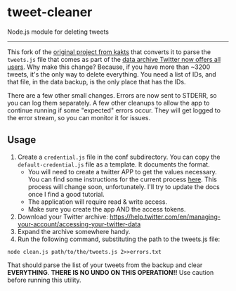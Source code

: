 # tweet-cleaner

Node.js module for deleting tweets

----

This fork of the [original project from kakts](https://github.com/kakts/tweet-cleaner) that converts it to parse the `tweets.js` file that comes as part of the [data archive Twitter now offers all users](https://help.twitter.com/en/managing-your-account/accessing-your-twitter-data). Why make this change? Because, if you have more than ~3200 tweets, it's the only way to delete everything. You need a list of IDs, and that file, in the data backup, is the only place that has the IDs.


There are a few other small changes. Errors are now sent to STDERR, so you can log them separately. A few other cleanups to allow the app to continue running if some "expected" errors occur. They will get logged to the error stream, so you can monitor it for issues.

## Usage

1. Create a `credential.js` file in the conf subdirectory. You can copy the `default-credential.js` file as a template. It documents the format.
	- You will need to create a twitter APP to get the values necessary. You can find some instructions for the current process [here](https://iag.me/socialmedia/how-to-create-a-twitter-app-in-8-easy-steps/). This process will change soon, unfortunately. I'll try to update the docs once I find a good tutorial.
	- The application will require read & write access.
	- Make sure you create the app AND the access tokens.
2. Download your Twitter archive: https://help.twitter.com/en/managing-your-account/accessing-your-twitter-data
3. Expand the archive somewhere handy.
3. Run the following command, substituting the path to the tweets.js file:

```
node clean.js path/to/the/tweets.js 2>>errors.txt
```

That should parse the list of your tweets from the backup and clear **EVERYTHING**. **THERE IS NO UNDO ON THIS OPERATION!!** Use caution before running this utility.